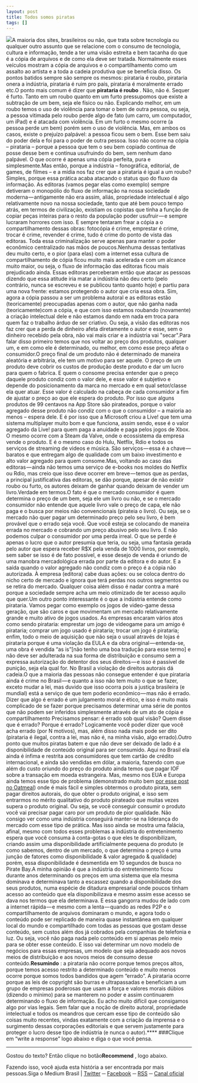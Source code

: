 ```yaml
---
layout: post
title: Todos somos piratas
tags: []
---
```


![](https://cdn-images-1.medium.com/fit/t/NaN/NaN/0*gdkkuECXs5zNeGg7.jpeg)A maioria dos sites, brasileiros ou não, que trata sobre tecnologia ou qualquer outro assunto que se relacione com o consumo de tecnologia, cultura e informação, tende a ter uma visão estreita e bem tacanha do que é a cópia de arquivos e de como ela deve ser tratada. Normalmente esses veículos mostram a cópia de arquivos e o compartilhamento como um assalto ao artista e a toda a cadeia produtiva que se beneficia disso. Os pontos batidos sempre são sempre os mesmos: pirataria é roubo, pirataria onera a indústria, pirataria é ruim pro país, pirataria é moralmente errado etc.O ponto mais comum é dizer que 
**pirataria é roubo**
. Não, não é. Sequer é furto. Tanto em um roubo quanto em um furto pressupomos que existe a subtração de um bem, seja ele físico ou não. Explicando melhor, em um roubo temos o uso de violência para tomar o bem de outra pessoa, ou seja, a pessoa vitimada pelo roubo perde algo de fato (um carro, um computador, um iPad) e é atacada com violência. Em um furto o mesmo ocorre (a pessoa perde um bem) porém sem o uso de violência. Mas, em ambos os casos, existe o prejuízo palpável: a pessoa ficou sem o bem. Esse bem saiu do poder dela e foi para o poder de outra pessoa. Isso não ocorre na cópia – pirataria – porque a pessoa que tem o seu bem copiado continua de posse desse bem e continua usufruindo do bem, sem nenhum dano palpável. O que ocorre é apenas uma cópia perfeita, pura e simplesmente.Mas então, porque a indústria – fonográfica, editorial, de games, de filmes – e a mídia nos faz crer que a pirataria é igual a um roubo? Simples, porque essa prática acaba atacando o 
status quo do fluxo da informação. As editoras (vamos pegar elas como exemplo) sempre detiveram o monopólio do fluxo de informação na nossa sociedade moderna — antigamente não era assim, aliás, propriedade intelectual é algo relativamente novo na nossa sociedade, tanto que até bem pouco tempo atrás, em termos de civilização, existiam os copistas que tinha a função de copiar peças inteiras para o resto da população poder usufruir — e sempre lucraram horrores com isso. E sempre tentaram frear a cópia a o compartilhamento dessas obras: fotocópia é crime, emprestar é crime, trocar é crime, revender é crime, tudo é crime do ponto de vista das editoras. Toda essa criminalização serve apenas para manter o poder econômico centralizado nas mãos de poucos.Nenhuma dessas tentativas deu muito certo, e o pior (para elas) com a internet essa cultura de compartilhamento de cópia ficou muito mais acelerada e com um alcance muito maior, ou seja, o fluxo de informação das editoras ficou mais prejudicado ainda. Essas editoras perceberam então que atacar as pessoas dizendo que essa atitude iria matar a indústria não deu certo (pelo contrário, nunca se escreveu e se publicou tanto quanto hoje) e partiu para uma nova frente: estamos protegendo o autor que cria essa obra. Sim, agora a cópia passou a ser um problema autoral e as editoras estão (teoricamente) preocupadas apenas com o autor, que não ganha nada (teoricamente)com a cópia, e que com isso estamos roubando (novamente) a criação intelectual dele e não estamos dando em nada em troca para quem faz o trabalho árduo de ser criativo. Ou seja, a visão das editoras nos faz crer que a perda de dinheiro afeta diretamente o autor e esse, sem o dinheiro recebido pela obra, não vai mais criar e a indústria vai "secar".Para falar disso primeiro temos que nos voltar ao preço dos produtos, qualquer um, e em como ele é determinado, ou melhor, em como esse preço afeta o consumidor.O preço final de um produto não é determinado de maneira aleatória e arbitrária, ele tem um motivo para ser aquele. O preço de um produto deve cobrir os custos de produção deste produto e dar um lucro para quem o fabrica. E quem o consome precisa entender que o preço daquele produto condiz com o valor dele, e esse valor é subjetivo e depende do posicionamento da marca no mercado e em qual setor/classe ela quer atuar. Esse valor é calculado na cabeça de cada consumidor a fim de ajustar o preço ao que ele espera do produto. Por isso que alguns produtos de 99 centavos na App Store são pirateados, porque o valor agregado desse produto não condiz com o que o consumidor – a maioria ao menos – espera dele. E é por isso que a Microsoft criou a Live! que tem uma sistema multiplayer muito bom e que funciona, assim sendo, esse é o valor agregado da Live! para quem paga a anuidade e paga pelos jogos de Xbox. O mesmo ocorre com a Steam da Valve, onde o ecossistema da empresa vende o produto. E é o mesmo caso do Hulu, Netflix, Rdio e todos os serviços de streaming de videos e música. São serviços — essa é a chave — baratos e que entregam algo de qualidade com um baixo investimento e alto valor agregado para quem consome.Mas, voltando ao caso das editoras — ainda não temos uma serviço de e-books nos moldes do Netflix ou Rdio, mas creio que isso deve ocorrer em breve — temos que as perdas, a principal justificativa das editoras, se dão porque, apesar de não existir roubo ou furto, os autores deixam de ganhar quando deixam de vender um livro.Verdade em termos.O fato é que o mercado consumidor é quem determina o preço de um bem, seja ele um livro ou não, e se o mercado consumidor não entende que aquele livro vale o preço de capa, ele não paga e o busca por meios não convencionais (pirateia o livro). Ou seja, se o mercado não quer pagar um determinado preço pelo seu livro, é bem provável que o errado seja você. Que você esteja se colocando de maneira errada no mercado e cobrando um preço abusivo pelo seu livro. E não podemos culpar o consumidor por uma perda irreal. O que se perde é apenas o lucro que o autor presumia que teria, ou seja, uma fantasia gerada pelo autor que espera receber R$X pela venda de 1000 livros, por exemplo, sem saber se isso é de fato possível, e esse desejo de venda é oriundo de uma manobra mercadológica errada por parte da editora e do autor. E a saída quando o valor agregado não condiz com o preço é a cópia não autorizada. À empresa (editora) cabe duas ações: ou se coloca dentro do nicho certo de mercado e ignora que terá perdas nos outros segmentos ou se retira do mercado. Qualquer coisa além disso é nadar contra a maré porque a sociedade sempre acha um meio otimizado de ter acesso aquilo que quer.Um outro ponto interessante é o que a indústria entende como pirataria. Vamos pegar como exemplo os jogos de video-game dessa geração, que são caros e que movimentam um mercado relativamente grande e muito ativo de jogos usados. As empresas encaram vários atos como sendo pirataria: emprestar um jogo de videogame para um amigo é pirataria; comprar um jogo usado é pirataria; trocar um jogo é pirataria; enfim, todo o meio de aquisição que não seja o usual através de lojas é pirataria porque é uma violação da EULA e da obra original — entenda-se, uma obra é vendida 
“as is”[não tenho uma boa tradução para esse termo] e não deve ser adulterada na sua forma de distribuição e consumo sem a expressa autorização do detentor dos seus direitos — e isso é passível de punição, seja ela qual for. No Brasil a violação de direitos autorais dá cadeia.O que a maioria das pessoas não consegue entender é que pirataria ainda é crime no Brasil — e quanto a isso não tem muito o que se fazer, exceto mudar a lei, mas duvido que isso ocorra pois a justiça brasileira (e mundial) está a serviço de que tem poderio econômico — mas não é errado. Dizer que algo é errado é um julgamento moral e ético, e isso é muito mais complicado de se fazer porque precisamos determinar uma série de pontos que não podem ser inferidos simplesmente através de um ato de cópia e compartilhamento Precisamos pensar: é errado sob qual visão? Quem disse que é errado? Porque é errado? Logicamente você poder dizer que você acha errado (por N motivos), mas, além disso nada mais pode ser dito (pirataria é ilegal, contra a lei, mas não é, na minha visão, algo errado).Outro ponto que muitos piratas batem e que não deve ser deixado de lado é a disponibilidade de conteúdo original para ser consumido. Aqui no Brasil ela ainda é ínfima e restrita aos consumidores que tem cartão de crédito internacional, e ainda são vendidas em dólar, a maioria, fazendo com que além do custo oriundo do preço do produto ainda temos que pagar IOF sobre a transação em moeda estrangeira. Mas, mesmo nos EUA e Europa ainda temos esse tipo de problema (demonstrado muito bem 
[por esse post no Oatmeal](http://theoatmeal.com/comics/game_of_thrones)) onde é mais fácil e simples obtermos o produto pirata, sem pagar direitos autorais, do que obter o produto original, e isso sem entrarmos no mérito qualitativo do produto pirateado que muitas vezes supera o produto original. Ou seja, se você conseguir consumir o produto você vai precisar pagar caro por um produto de pior qualidade. Não consigo ver como uma indústria conseguirá manter-se na liderança do mercado com esse tipo de prática. Mas isso ainda se mostra uma falácia, afinal, mesmo com todos esses problemas a indústria do entretenimento espera que você consuma à conta-gotas o que eles te disponibilizam, criando assim uma disponibilidade artificialmente pequena do produto (e como sabemos, dentro de um mercado, o que determina o preço é uma junção de fatores como disponibilidade & valor agregado & qualidade) porém, essa disponibilidade é desmentida em 10 segundos de busca no Pirate Bay.A minha opinião é que a indústria do entretenimento ficou durante anos determinando os preços em uma sistema que ela mesma dominava e determinava tanto a escassez quando a disponibilidade dos seus produtos, numa espécie de ditadura empresarial onde poucos tinham acesso ao conteúdo que ela disponibilizava e mesmo assim esse acesso se dava nos termos que ela determinava. E essa gangorra mudou de lado com a internet rápida — e mesmo com a lenta — quando as redes P2P e o compartilhamento de arquivos dominaram o mundo, e agora todo o conteúdo pode ser replicado de maneira quase instantânea em qualquer local do mundo e compartilhado com todas as pessoas que gostam desse conteúdo, sem custos além dos já cobrados pela companhias de telefonia e luz. Ou seja, você não paga nada pelo conteúdo em si apenas pelo meio para se obter esse conteúdo. E isso vai determinar um novo modelo de negócios para essas empresas, um modelo que seja adequado aos novos meios de distribuição e aos novos meios de consumo desse conteúdo.**Resumindo**
: a pirataria não ocorre porque temos preços altos, porque temos acesso restrito a determinado conteúdo e muito menos ocorre porque somos todos bandidos que agem “errado”. A pirataria ocorre porque as leis de copyright são burras e ultrapassadas e beneficiam a um grupo de empresas poderosas que usam a força e valores morais dúbios (dizendo o mínimo) para se manterem no poder e assim continuarem determinando o fluxo de informação. Eu acho muito difícil que consigamos algo por vias legais. Sem falar que a noção de direito autoral, propriedade intelectual e todos os meandros que cercam esse tipo de conteúdo são coisas muito recentes, vindas exatamente com a criação da imprensa e o surgimento dessas corporações editoriais e que servem justamente para proteger o lucro desse tipo de indústria (e nunca o autor).****
###Clique em “write a response” logo abaixo e diga o que você pensa.
****
Gostou do texto? Então clique no botão**Recommend**
, logo abaixo.

Fazendo isso, você ajuda esta história a ser encontrada por mais pessoas.Siga o Medium Brasil | 
[Twitter](https://twitter.com/MediumBrazil) ─ 
[Facebook](https://www.facebook.com/pages/Medium-Brasil/1468266196766987) ─ 
[RSS](https://medium.com/feed/brasil) ─ 
[Canal oficial](https://medium.com/brasil)
